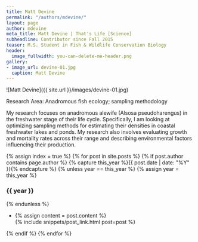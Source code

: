 ```yaml
---
title: Matt Devine
permalink: "/authors/mdevine/"
layout: page
author: mdevine
meta_title: Matt Devine | That's Life [Science]
subheadline: Contributor since Fall 2015
teaser: M.S. Student in Fish & Wildlife Conservation Biology
header:
  image_fullwidth: you-can-delete-me-header.png
gallery:
- image_url: devine-01.jpg
  caption: Matt Devine
---
```


![Matt Devine]({{ site.url }}/images/devine-01.jpg)

Research Area: Anadromous fish ecology; sampling methodology

My research focuses on anadromous alewife (Alsosa pseudoharengus) in the freshwater stage of their life cycle. Specifically, I am looking at optimizing sampling methods for estimating their densities in coastal freshwater lakes and ponds. My research also involves evaluating growth and mortality rates across their range and describing environmental factors influencing their production. 

{% assign index = true %}
{% for post in site.posts %}
{% if post.author contains page.author %}
{% capture this_year %}{{ post.date | date: "%Y" }}{% endcapture %}
{% unless year == this_year %}
{% assign year = this_year %}
<h3>{{ year }}</h3>
{% endunless %}
<ul style="list-style-type:disc">
 <li> 
 {% assign content = post.content %} 
 <article>
 {% include snippets/post_link.html post=post %}
 </article>
 </li>
</ul>
{% endif %}
{% endfor %}
